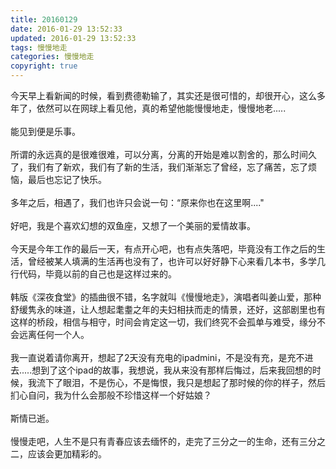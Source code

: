 ```yaml
---
title: 20160129
date: 2016-01-29 13:52:33
updated: 2016-01-29 13:52:33
tags: 慢慢地走
categories: 慢慢地走
copyright: true
---
```



今天早上看新闻的时候，看到费德勒输了，其实还是很可惜的，却很开心，这么多年了，依然可以在网球上看见他，真的希望他能慢慢地走，慢慢地老.....</br></br>能见到便是乐事。</br></br>所谓的永远真的是很难很难，可以分离，分离的开始是难以割舍的，那么时间久了，我们有了新欢，我们有了新的生活，我们渐渐忘了曾经，忘了痛苦，忘了烦恼，最后也忘记了快乐。</br></br>多年之后，相遇了，我们也许只会说一句：“原来你也在这里啊...."</br></br>好吧，我是个喜欢幻想的双鱼座，又想了一个美丽的爱情故事。</br></br>今天是今年工作的最后一天，有点开心吧，也有点失落吧，毕竟没有工作之后的生活，曾经被某人填满的生活再也没有了，也许可以好好静下心来看几本书，多学几行代码，毕竟以前的自己也是这样过来的。</br></br>韩版《深夜食堂》的插曲很不错，名字就叫《慢慢地走》，演唱者叫姜山爱，那种舒缓隽永的味道，让人想起耄耋之年的夫妇相扶而走的情景，还好，这部剧里也有这样的桥段，相信与相守，时间会肯定这一切，我们终究不会孤单与难受，缘分不会远离任何一个人。</br></br>我一直说着请你离开，想起了2天没有充电的ipadmini，不是没有充，是充不进去.....想到了这个ipad的故事，我想说，我从来没有那样后悔过，后来我回想的时候，我流下了眼泪，不是伤心，不是悔恨，我只是想起了那时候的你的样子，然后扪心自问，我为什么会那般不珍惜这样一个好姑娘？</br></br>斯情已逝。</br></br>慢慢走吧，人生不是只有青春应该去缅怀的，走完了三分之一的生命，还有三分之二，应该会更加精彩的。
